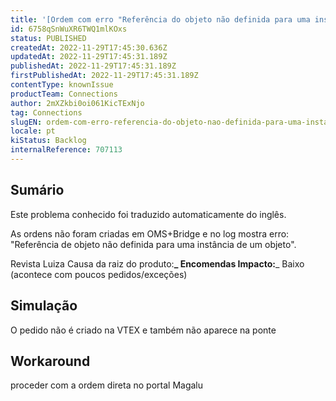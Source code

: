 ```yaml
---
title: '[Ordem com erro "Referência do objeto não definida para uma instância de um objeto".'
id: 6758qSnWuXR6TWQ1mlKOxs
status: PUBLISHED
createdAt: 2022-11-29T17:45:30.636Z
updatedAt: 2022-11-29T17:45:31.189Z
publishedAt: 2022-11-29T17:45:31.189Z
firstPublishedAt: 2022-11-29T17:45:31.189Z
contentType: knownIssue
productTeam: Connections
author: 2mXZkbi0oi061KicTExNjo
tag: Connections
slugEN: ordem-com-erro-referencia-do-objeto-nao-definida-para-uma-instancia-de-um-objeto
locale: pt
kiStatus: Backlog
internalReference: 707113
---
```


## Sumário

<div class="alert alert-info">
  <p>Este problema conhecido foi traduzido automaticamente do inglês.</p>
</div>


As ordens não foram criadas em OMS+Bridge e no log mostra erro: "Referência de objeto não definida para uma instância de um objeto".

Revista Luiza
Causa da raiz do produto:**_ Encomendas
Impacto:**_ Baixo (acontece com poucos pedidos/exceções)



## Simulação


O pedido não é criado na VTEX e também não aparece na ponte



## Workaround


proceder com a ordem direta no portal Magalu

